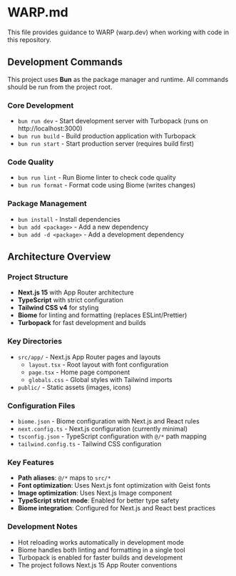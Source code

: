 # WARP.md

This file provides guidance to WARP (warp.dev) when working with code in this repository.

## Development Commands

This project uses **Bun** as the package manager and runtime. All commands should be run from the project root.

### Core Development
- `bun run dev` - Start development server with Turbopack (runs on http://localhost:3000)
- `bun run build` - Build production application with Turbopack
- `bun run start` - Start production server (requires build first)

### Code Quality
- `bun run lint` - Run Biome linter to check code quality
- `bun run format` - Format code using Biome (writes changes)

### Package Management
- `bun install` - Install dependencies
- `bun add <package>` - Add a new dependency
- `bun add -d <package>` - Add a development dependency

## Architecture Overview

### Project Structure
- **Next.js 15** with App Router architecture
- **TypeScript** with strict configuration
- **Tailwind CSS v4** for styling
- **Biome** for linting and formatting (replaces ESLint/Prettier)
- **Turbopack** for fast development and builds

### Key Directories
- `src/app/` - Next.js App Router pages and layouts
  - `layout.tsx` - Root layout with font configuration
  - `page.tsx` - Home page component
  - `globals.css` - Global styles with Tailwind imports
- `public/` - Static assets (images, icons)

### Configuration Files
- `biome.json` - Biome configuration with Next.js and React rules
- `next.config.ts` - Next.js configuration (currently minimal)
- `tsconfig.json` - TypeScript configuration with `@/*` path mapping
- `tailwind.config.ts` - Tailwind CSS configuration

### Key Features
- **Path aliases**: `@/*` maps to `src/*`
- **Font optimization**: Uses Next.js font optimization with Geist fonts
- **Image optimization**: Uses Next.js Image component
- **TypeScript strict mode**: Enabled for better type safety
- **Biome integration**: Configured for Next.js and React best practices

### Development Notes
- Hot reloading works automatically in development mode
- Biome handles both linting and formatting in a single tool
- Turbopack is enabled for faster builds and development
- The project follows Next.js 15 App Router conventions
